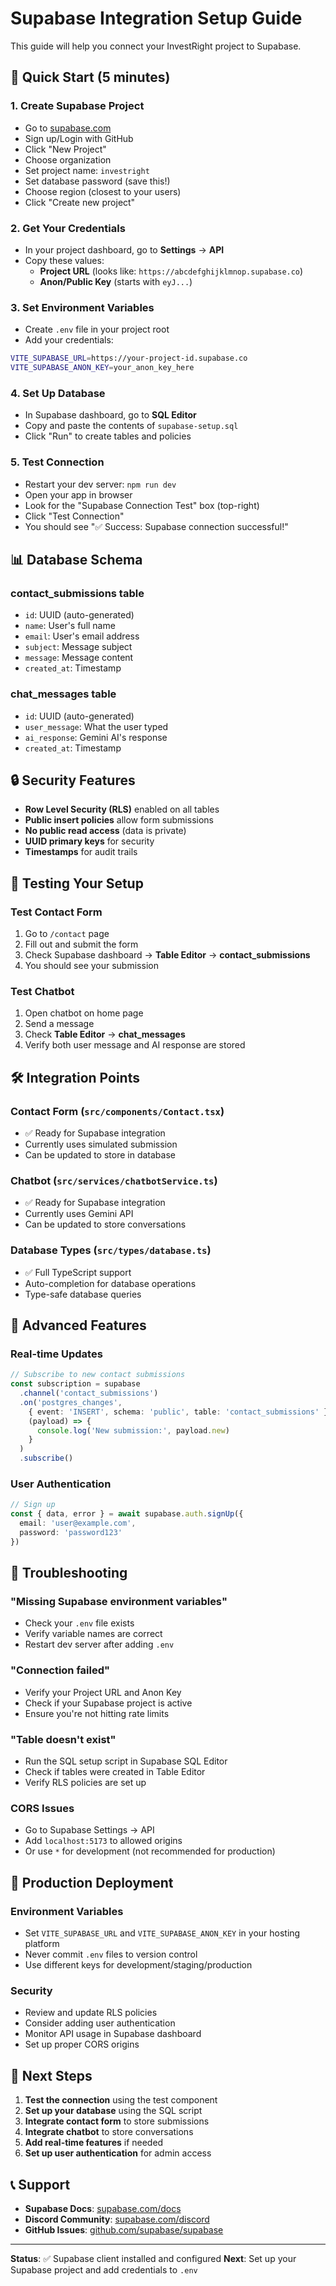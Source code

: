 # Supabase Integration Setup Guide

This guide will help you connect your InvestRight project to Supabase.

## 🚀 **Quick Start (5 minutes)**

### 1. **Create Supabase Project**
- Go to [supabase.com](https://supabase.com)
- Sign up/Login with GitHub
- Click "New Project"
- Choose organization
- Set project name: `investright`
- Set database password (save this!)
- Choose region (closest to your users)
- Click "Create new project"

### 2. **Get Your Credentials**
- In your project dashboard, go to **Settings** → **API**
- Copy these values:
  - **Project URL** (looks like: `https://abcdefghijklmnop.supabase.co`)
  - **Anon/Public Key** (starts with `eyJ...`)

### 3. **Set Environment Variables**
- Create `.env` file in your project root
- Add your credentials:
```bash
VITE_SUPABASE_URL=https://your-project-id.supabase.co
VITE_SUPABASE_ANON_KEY=your_anon_key_here
```

### 4. **Set Up Database**
- In Supabase dashboard, go to **SQL Editor**
- Copy and paste the contents of `supabase-setup.sql`
- Click "Run" to create tables and policies

### 5. **Test Connection**
- Restart your dev server: `npm run dev`
- Open your app in browser
- Look for the "Supabase Connection Test" box (top-right)
- Click "Test Connection"
- You should see "✅ Success: Supabase connection successful!"

## 📊 **Database Schema**

### **contact_submissions** table
- `id`: UUID (auto-generated)
- `name`: User's full name
- `email`: User's email address
- `subject`: Message subject
- `message`: Message content
- `created_at`: Timestamp

### **chat_messages** table
- `id`: UUID (auto-generated)
- `user_message`: What the user typed
- `ai_response`: Gemini AI's response
- `created_at`: Timestamp

## 🔒 **Security Features**

- **Row Level Security (RLS)** enabled on all tables
- **Public insert policies** allow form submissions
- **No public read access** (data is private)
- **UUID primary keys** for security
- **Timestamps** for audit trails

## 🧪 **Testing Your Setup**

### **Test Contact Form**
1. Go to `/contact` page
2. Fill out and submit the form
3. Check Supabase dashboard → **Table Editor** → **contact_submissions**
4. You should see your submission

### **Test Chatbot**
1. Open chatbot on home page
2. Send a message
3. Check **Table Editor** → **chat_messages**
4. Verify both user message and AI response are stored

## 🛠️ **Integration Points**

### **Contact Form** (`src/components/Contact.tsx`)
- ✅ Ready for Supabase integration
- Currently uses simulated submission
- Can be updated to store in database

### **Chatbot** (`src/services/chatbotService.ts`)
- ✅ Ready for Supabase integration
- Currently uses Gemini API
- Can be updated to store conversations

### **Database Types** (`src/types/database.ts`)
- ✅ Full TypeScript support
- Auto-completion for database operations
- Type-safe database queries

## 🔧 **Advanced Features**

### **Real-time Updates**
```typescript
// Subscribe to new contact submissions
const subscription = supabase
  .channel('contact_submissions')
  .on('postgres_changes', 
    { event: 'INSERT', schema: 'public', table: 'contact_submissions' },
    (payload) => {
      console.log('New submission:', payload.new)
    }
  )
  .subscribe()
```

### **User Authentication**
```typescript
// Sign up
const { data, error } = await supabase.auth.signUp({
  email: 'user@example.com',
  password: 'password123'
})
```

## 🚨 **Troubleshooting**

### **"Missing Supabase environment variables"**
- Check your `.env` file exists
- Verify variable names are correct
- Restart dev server after adding `.env`

### **"Connection failed"**
- Verify your Project URL and Anon Key
- Check if your Supabase project is active
- Ensure you're not hitting rate limits

### **"Table doesn't exist"**
- Run the SQL setup script in Supabase SQL Editor
- Check if tables were created in Table Editor
- Verify RLS policies are set up

### **CORS Issues**
- Go to Supabase Settings → API
- Add `localhost:5173` to allowed origins
- Or use `*` for development (not recommended for production)

## 📱 **Production Deployment**

### **Environment Variables**
- Set `VITE_SUPABASE_URL` and `VITE_SUPABASE_ANON_KEY` in your hosting platform
- Never commit `.env` files to version control
- Use different keys for development/staging/production

### **Security**
- Review and update RLS policies
- Consider adding user authentication
- Monitor API usage in Supabase dashboard
- Set up proper CORS origins

## 🎯 **Next Steps**

1. **Test the connection** using the test component
2. **Set up your database** using the SQL script
3. **Integrate contact form** to store submissions
4. **Integrate chatbot** to store conversations
5. **Add real-time features** if needed
6. **Set up user authentication** for admin access

## 📞 **Support**

- **Supabase Docs**: [supabase.com/docs](https://supabase.com/docs)
- **Discord Community**: [supabase.com/discord](https://supabase.com/discord)
- **GitHub Issues**: [github.com/supabase/supabase](https://github.com/supabase/supabase)

---

**Status**: ✅ Supabase client installed and configured
**Next**: Set up your Supabase project and add credentials to `.env`
